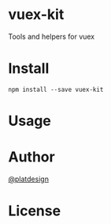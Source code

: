 # vuex-kit

Tools and helpers for vuex


# Install

`npm install --save vuex-kit`

# Usage


# Author

[@platdesign](https://twitter.com/platdesign)

# License
